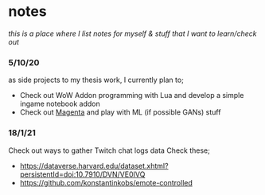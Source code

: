 # notes

*this is a place where I list notes for myself & stuff that I want to learn/check out*

### **5/10/20**

as side projects to my thesis work, I currently plan to;
  - Check out WoW Addon programming with Lua and develop a simple ingame notebook addon
  - Check out [Magenta](https://github.com/magenta/magenta) and play with ML (if possible GANs) stuff
  
### **18/1/21**

Check out ways to gather Twitch chat logs data
Check these;
  - https://dataverse.harvard.edu/dataset.xhtml?persistentId=doi:10.7910/DVN/VE0IVQ
  - https://github.com/konstantinkobs/emote-controlled
